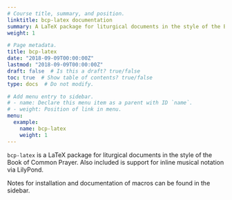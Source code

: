 ```yaml
---
# Course title, summary, and position.
linktitle: bcp-latex documentation
summary: A LaTeX package for liturgical documents in the style of the Book of Common Prayer. Also included is support for inline musical notation via LilyPond.
weight: 1

# Page metadata.
title: bcp-latex
date: "2018-09-09T00:00:00Z"
lastmod: "2018-09-09T00:00:00Z"
draft: false  # Is this a draft? true/false
toc: true  # Show table of contents? true/false
type: docs  # Do not modify.

# Add menu entry to sidebar.
# - name: Declare this menu item as a parent with ID `name`.
# - weight: Position of link in menu.
menu:
  example:
    name: bcp-latex
    weight: 1	
---
```


`bcp-latex` is a LaTeX package for liturgical documents in the style of the Book of Common Prayer. Also included is support for inline musical notation via LilyPond.

Notes for installation and documentation of macros can be found in the sidebar.
